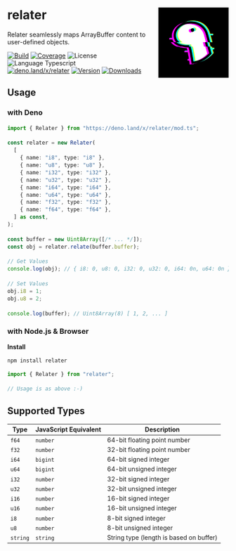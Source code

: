 # relater <a href="https://github.com/denostack"><img src="https://raw.githubusercontent.com/denostack/images/main/logo.svg" width="160" align="right" /></a>

Relater seamlessly maps ArrayBuffer content to user-defined objects.

<p>
  <a href="https://github.com/denostack/relater/actions"><img alt="Build" src="https://img.shields.io/github/actions/workflow/status/denostack/relater/ci.yml?branch=main&logo=github&style=flat-square" /></a>
  <a href="https://codecov.io/gh/denostack/relater"><img alt="Coverage" src="https://img.shields.io/codecov/c/gh/denostack/relater?style=flat-square" /></a>
  <img alt="License" src="https://img.shields.io/npm/l/relater.svg?style=flat-square" />
  <img alt="Language Typescript" src="https://img.shields.io/badge/language-Typescript-007acc.svg?style=flat-square" />
  <br />
  <a href="https://deno.land/x/relater"><img alt="deno.land/x/relater" src="https://img.shields.io/badge/dynamic/json?url=https://api.github.com/repos/denostack/relater/tags&query=$[0].name&display_name=tag&label=deno.land/x/relater@&style=flat-square&logo=deno&labelColor=000&color=777" /></a>
  <a href="https://www.npmjs.com/package/relater"><img alt="Version" src="https://img.shields.io/npm/v/relater.svg?style=flat-square&logo=npm" /></a>
  <a href="https://npmcharts.com/compare/relater?minimal=true"><img alt="Downloads" src="https://img.shields.io/npm/dt/relater.svg?style=flat-square" /></a>
</p>

## Usage

### with Deno

```ts
import { Relater } from "https://deno.land/x/relater/mod.ts";

const relater = new Relater(
  [
    { name: "i8", type: "i8" },
    { name: "u8", type: "u8" },
    { name: "i32", type: "i32" },
    { name: "u32", type: "u32" },
    { name: "i64", type: "i64" },
    { name: "u64", type: "u64" },
    { name: "f32", type: "f32" },
    { name: "f64", type: "f64" },
  ] as const,
);

const buffer = new Uint8Array([/* ... */]);
const obj = relater.relate(buffer.buffer);

// Get Values
console.log(obj); // { i8: 0, u8: 0, i32: 0, u32: 0, i64: 0n, u64: 0n }

// Set Values
obj.i8 = 1;
obj.u8 = 2;

console.log(buffer); // Uint8Array(8) [ 1, 2, ... ]
```

### with Node.js & Browser

**Install**

```bash
npm install relater
```

```ts
import { Relater } from "relater";

// Usage is as above :-)
```

## Supported Types

| Type     | JavaScript Equivalent | Description                             |
| -------- | --------------------- | --------------------------------------- |
| `f64`    | `number`              | 64-bit floating point number            |
| `f32`    | `number`              | 32-bit floating point number            |
| `i64`    | `bigint`              | 64-bit signed integer                   |
| `u64`    | `bigint`              | 64-bit unsigned integer                 |
| `i32`    | `number`              | 32-bit signed integer                   |
| `u32`    | `number`              | 32-bit unsigned integer                 |
| `i16`    | `number`              | 16-bit signed integer                   |
| `u16`    | `number`              | 16-bit unsigned integer                 |
| `i8`     | `number`              | 8-bit signed integer                    |
| `u8`     | `number`              | 8-bit unsigned integer                  |
| `string` | `string`              | String type (length is based on buffer) |
